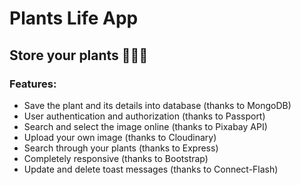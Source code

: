 # Plants Life App

## Store your plants 🌿🌴🍃

### Features:

- Save the plant and its details into database (thanks to MongoDB)
- User authentication and authorization (thanks to Passport)
- Search and select the image online (thanks to Pixabay API)
- Upload your own image (thanks to Cloudinary)
- Search through your plants (thanks to Express)
- Completely responsive (thanks to Bootstrap)
- Update and delete toast messages (thanks to Connect-Flash)
